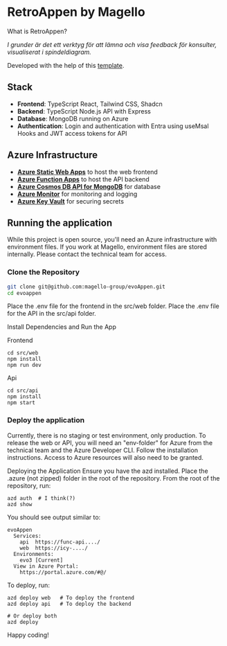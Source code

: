 # RetroAppen by Magello

What is RetroAppen?

*I grunder är det ett verktyg för att lämna och visa feedback för konsulter, visualiserat i spindeldiagram.*

Developed with the help of this [template](https://learn.microsoft.com/en-us/samples/azure-samples/todo-nodejs-mongo-swa-func/todo-nodejs-mongo-swa-func/).

## Stack
- **Frontend**: TypeScript React, Tailwind CSS, Shadcn
- **Backend**: TypeScript Node.js API with Express
- **Database**: MongoDB running on Azure
- **Authentication**: Login and authentication with Entra using useMsal Hooks and JWT access tokens for API

## Azure Infrastructure
- [**Azure Static Web Apps**](https://docs.microsoft.com/azure/static-web-apps/) to host the web frontend
- [**Azure Function Apps**](https://docs.microsoft.com/azure/azure-functions/) to host the API backend
- [**Azure Cosmos DB API for MongoDB**](https://docs.microsoft.com/azure/cosmos-db/mongodb/mongodb-introduction) for database
- [**Azure Monitor**](https://docs.microsoft.com/azure/azure-monitor/) for monitoring and logging
- [**Azure Key Vault**](https://docs.microsoft.com/azure/key-vault/) for securing secrets

## Running the application

While this project is open source, you'll need an Azure infrastructure with environment files. If you work at Magello, environment files are stored internally. Please contact the technical team for access.

### Clone the Repository
```bash
git clone git@github.com:magello-group/evoAppen.git
cd evoappen
```
Place the .env file for the frontend in the src/web folder.
Place the .env file for the API in the src/api folder.

Install Dependencies and Run the App

Frontend

```
cd src/web
npm install
npm run dev
```

Api
```
cd src/api
npm install
npm start
```

### Deploy the application
Currently, there is no staging or test environment, only production. To release the web or API, you will need an "env-folder" for Azure from the technical team and the Azure Developer CLI. Follow the installation instructions. Access to Azure resources will also need to be granted.

Deploying the Application
Ensure you have the azd installed.
Place the .azure (not zipped) folder in the root of the repository.
From the root of the repository, run:

```
azd auth  # I think(?)
azd show
```

You should see output similar to:

```
evoAppen
  Services:
    api  https://func-api..../
    web  https://icy-..../
  Environments:
    evo3 [Current]
  View in Azure Portal:
    https://portal.azure.com/#@/

````

To deploy, run:
```
azd deploy web   # To deploy the frontend
azd deploy api   # To deploy the backend

# Or deploy both
azd deploy
```

Happy coding!

